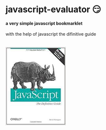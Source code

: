 # javascript-evaluator 😏                                              
#### a very simple javascript bookmarklet 
 
with the help of javascript the difinitive guide<br/><br/><br/>
![difinitive guide](download.jpg)
